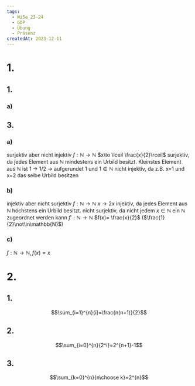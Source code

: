 ```yaml
---
tags:
  - WiSe_23-24
  - GDP
  - Übung
  - Präsenz
createdAt: 2023-12-11
---
```

# 1.
## 1.
### a)



## 3.
### a)
surjektiv aber nicht injektiv
$f:\mathbb{N}\to \mathbb{N}$  $x\to \lceil \frac{x}{2}\rceil$
surjektiv, da jedes Element aus $\mathbb{N}$ mindestens ein Urbild besitzt. Kleinstes Element aus $\mathbb{N}$ ist $1$ -> 1/2 -> aufgerundet 1 und $1\in\mathbb{N}$
nicht injektiv, da z.B. x=1 und x=2 das selbe Urbild besitzen
### b)
injektiv aber nicht surjektiv
$f:\mathbb{N}\to \mathbb{N}$   $x\to 2x$
injektiv, da jedes Element aus $\mathbb{N}$ höchstens ein Urbild besitzt.
nicht surjektiv, da nicht jedem $x\in\mathbb{N}$ ein $\mathbb{N}$ zugeordnet werden kann 
$f':\mathbb{N}\to\mathbb{N}$  $f(x)= \frac{x}{2}$   ($\frac{1}{2}\not\in\mathbb{N}$)
### c)
$f:\mathbb{N}\to \mathbb{N}, f(x)=x$

# 2.
## 1.
$$\sum_{i=1}^{n}{i}=\frac{n(n+1)}{2}$$
## 2.
$$\sum_{i=0}^{n}{2^i}=2^{n+1}-1$$
## 3.
$$\sum_{k=0}^{n}{n\choose k}=2^{n}$$

